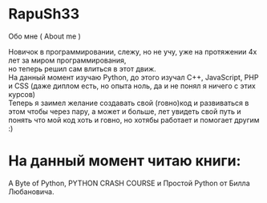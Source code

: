 # RapuSh33
Обо мне ( About me )


 Новичок в программировании, слежу, но не учу, уже на протяжении 4х лет за миром программирования,  
 но теперь решил сам влиться в этот движ.  
 На данный момент изучаю Python, до этого изучал C++, JavaScript, PHP и CSS (даже диплом есть, но опыта ноль, да и не понял я ничего с этих курсов)  
 Теперь я заимел желание создавать свой (говно)код и развиваться в этом чтобы через пару, а может и больше, лет увидеть свой путь и понять что мой код хоть и говно, но хотябы работает и помогает другим :)    

# На данный момент читаю книги:  
A Byte of Python, PYTHON CRASH COURSE и Простой Python от Билла Любановича.  
 
